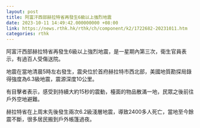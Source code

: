 ```yaml
---
layout: post
title: 阿富汗西部赫拉特省再發生6級以上強烈地震
date: 2023-10-11 14:49:42.000000000 +08:00
link: https://news.rthk.hk/rthk/ch/component/k2/1722682-20231011.htm
categories: rthk
---
```


阿富汗西部赫拉特省再發生6級以上強烈地震，是一星期內第三次，衛生官員表示，有過百人受傷送院。

地震在當地清晨5時左右發生，震央位於首府赫拉特市西北部，美國地質勘探局錄得強度為6.3級地震，震源深度10公里。

有目擊者表示，感受到持續大約15秒的震動，檯面的物品散滿一地，民眾之後前往戶外空地避難。

赫拉特省在上周末先後發生兩次6.2級淺層地震，導致2400多人死亡，當地至今餘震不斷，很多居民搬到戶外帳篷過夜。
